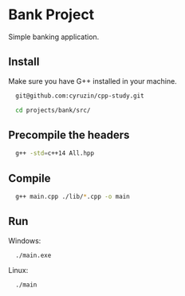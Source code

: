 # Bank Project

Simple banking application.

## Install

Make sure you have G++ installed in your machine.

```sh
  git@github.com:cyruzin/cpp-study.git

  cd projects/bank/src/
```

## Precompile the headers

```sh
  g++ -std=c++14 All.hpp
```

## Compile

```sh
  g++ main.cpp ./lib/*.cpp -o main
```

## Run

Windows:

```exe
  ./main.exe
```

Linux:

```sh
  ./main
```
